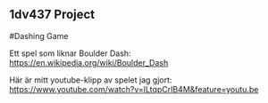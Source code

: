 ## 1dv437 Project

#Dashing Game

Ett spel som liknar Boulder Dash: https://en.wikipedia.org/wiki/Boulder_Dash

Här är mitt youtube-klipp av spelet jag gjort:
https://www.youtube.com/watch?v=ILtqpCrIB4M&feature=youtu.be
